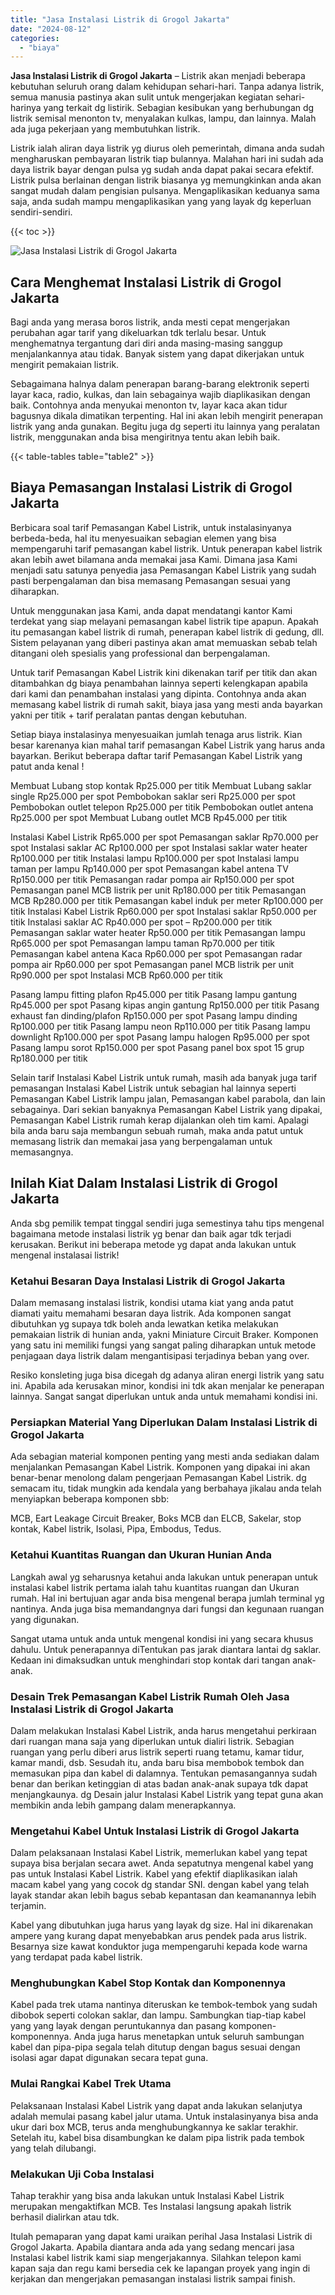 ```yaml
---
title: "Jasa Instalasi Listrik di Grogol Jakarta"
date: "2024-08-12"
categories: 
  - "biaya"
---
```


**Jasa Instalasi Listrik di Grogol Jakarta** – Listrik akan menjadi beberapa kebutuhan seluruh orang dalam kehidupan sehari-hari. Tanpa adanya listrik, semua manusia pastinya akan sulit untuk mengerjakan kegiatan sehari-harinya yang terkait dg listirik. Sebagian kesibukan yang berhubungan dg listrik semisal menonton tv, menyalakan kulkas, lampu, dan lainnya. Malah ada juga pekerjaan yang membutuhkan listrik.

Listrik ialah aliran daya listrik yg diurus oleh pemerintah, dimana anda sudah mengharuskan pembayaran listrik tiap bulannya. Malahan hari ini sudah ada daya listrik bayar dengan pulsa yg sudah anda dapat pakai secara efektif. Listrik pulsa berlainan dengan listrik biasanya yg memungkinkan anda akan sangat mudah dalam pengisian pulsanya. Mengaplikasikan keduanya sama saja, anda sudah mampu mengaplikasikan yang yang layak dg keperluan sendiri-sendiri.

{{< toc >}}

![Jasa Instalasi Listrik di Grogol Jakarta](/images/instalasi-listrik-murah24.png)

## Cara Menghemat Instalasi Listrik di Grogol Jakarta

Bagi anda yang merasa boros listrik, anda mesti cepat mengerjakan perubahan agar tarif yang dikeluarkan tdk terlalu besar. Untuk menghematnya tergantung dari diri anda masing-masing sanggup menjalankannya atau tidak. Banyak sistem yang dapat dikerjakan untuk mengirit pemakaian listrik.

Sebagaimana halnya dalam penerapan barang-barang elektronik seperti layar kaca, radio, kulkas, dan lain sebagainya wajib diaplikasikan dengan baik. Contohnya anda menyukai menonton tv, layar kaca akan tidur bagusnya dikala dimatikan terpenting. Hal ini akan lebih mengirit penerapan listrik yang anda gunakan. Begitu juga dg seperti itu lainnya yang peralatan listrik, menggunakan anda bisa mengiritnya tentu akan lebih baik.

{{< table-tables table="table2" >}}

## Biaya Pemasangan Instalasi Listrik di Grogol Jakarta

Berbicara soal tarif Pemasangan Kabel Listrik, untuk instalasinyanya berbeda-beda, hal itu menyesuaikan sebagian elemen yang bisa mempengaruhi tarif pemasangan kabel listrik. Untuk penerapan kabel listrik akan lebih awet bilamana anda memakai jasa Kami. Dimana jasa Kami menjadi satu satunya penyedia jasa Pemasangan Kabel Listrik yang sudah pasti berpengalaman dan bisa memasang Pemasangan sesuai yang diharapkan.

Untuk menggunakan jasa Kami, anda dapat mendatangi kantor Kami terdekat yang siap melayani pemasangan kabel listrik tipe apapun. Apakah itu pemasangan kabel listrik di rumah, penerapan kabel listrik di gedung, dll. Sistem pelayanan yang diberi pastinya akan amat memuaskan sebab telah ditangani oleh spesialis yang professional dan berpengalaman.

Untuk tarif Pemasangan Kabel Listrik kini dikenakan tarif per titik dan akan ditambahkan dg biaya penambahan lainnya seperti kelengkapan apabila dari kami dan penambahan instalasi yang dipinta. Contohnya anda akan memasang kabel listrik di rumah sakit, biaya jasa yang mesti anda bayarkan yakni per titik + tarif peralatan pantas dengan kebutuhan.

Setiap biaya instalasinya menyesuaikan jumlah tenaga arus listrik. Kian besar karenanya kian mahal tarif pemasangan Kabel Listrik yang harus anda bayarkan. Berikut beberapa daftar tarif Pemasangan Kabel Listrik yang patut anda kenal !

Membuat Lubang stop kontak Rp25.000 per titik Membuat Lubang saklar single Rp25.000 per spot Pembobokan saklar seri Rp25.000 per spot Pembobokan outlet telepon Rp25.000 per titik Pembobokan outlet antena Rp25.000 per spot Membuat Lubang outlet MCB Rp45.000 per titik

Instalasi Kabel Listrik Rp65.000 per spot Pemasangan saklar Rp70.000 per spot Instalasi saklar AC Rp100.000 per spot Instalasi saklar water heater Rp100.000 per titik Instalasi lampu Rp100.000 per spot Instalasi lampu taman per lampu Rp140.000 per spot Pemasangan kabel antena TV Rp150.000 per titik Pemasangan radar pompa air Rp150.000 per spot Pemasangan panel MCB listrik per unit Rp180.000 per titik Pemasangan MCB Rp280.000 per titik Pemasangan kabel induk per meter Rp100.000 per titik Instalasi Kabel Listrik Rp60.000 per spot Instalasi saklar Rp50.000 per titik Instalasi saklar AC Rp40.000 per spot – Rp200.000 per titik Pemasangan saklar water heater Rp50.000 per titik Pemasangan lampu Rp65.000 per spot Pemasangan lampu taman Rp70.000 per titik Pemasangan kabel antena Kaca Rp60.000 per spot Pemasangan radar pompa air Rp60.000 per spot Pemasangan panel MCB listrik per unit Rp90.000 per spot Instalasi MCB Rp60.000 per titik

Pasang lampu fitting plafon Rp45.000 per titik Pasang lampu gantung Rp45.000 per spot Pasang kipas angin gantung Rp150.000 per titik Pasang exhaust fan dinding/plafon Rp150.000 per spot Pasang lampu dinding Rp100.000 per titik Pasang lampu neon Rp110.000 per titik Pasang lampu downlight Rp100.000 per spot Pasang lampu halogen Rp95.000 per spot Pasang lampu sorot Rp150.000 per spot Pasang panel box spot 15 grup Rp180.000 per titik

Selain tarif Instalasi Kabel Listrik untuk rumah, masih ada banyak juga tarif pemasangan Instalasi Kabel Listrik untuk sebagian hal lainnya seperti Pemasangan Kabel Listrik lampu jalan, Pemasangan kabel parabola, dan lain sebagainya. Dari sekian banyaknya Pemasangan Kabel Listrik yang dipakai, Pemasangan Kabel Listrik rumah kerap dijalankan oleh tim kami. Apalagi bila anda baru saja membangun sebuah rumah, maka anda patut untuk memasang listrik dan memakai jasa yang berpengalaman untuk memasangnya.

## Inilah Kiat Dalam Instalasi Listrik di Grogol Jakarta


Anda sbg pemilik tempat tinggal sendiri juga semestinya tahu tips mengenal bagaimana metode instalasi listrik yg benar dan baik agar tdk terjadi kerusakan. Berikut ini beberapa metode yg dapat anda lakukan untuk mengenal instalasai listrik!

### Ketahui Besaran Daya Instalasi Listrik di Grogol Jakarta

Dalam memasang instalasi listrik, kondisi utama kiat yang anda patut diamati yaitu memahami besaran daya listrik. Ada komponen sangat dibutuhkan yg supaya tdk boleh anda lewatkan ketika melakukan pemakaian listrik di hunian anda, yakni Miniature Circuit Braker. Komponen yang satu ini memiliki fungsi yang sangat paling diharapkan untuk metode penjagaan daya listrik dalam mengantisipasi terjadinya beban yang over.

Resiko konsleting juga bisa dicegah dg adanya aliran energi listrik yang satu ini. Apabila ada kerusakan minor, kondisi ini tdk akan menjalar ke penerapan lainnya. Sangat sangat diperlukan untuk anda untuk memahami kondisi ini.

### Persiapkan Material Yang Diperlukan Dalam Instalasi Listrik di Grogol Jakarta

Ada sebagian material komponen penting yang mesti anda sediakan dalam menjalankan Pemasangan Kabel Listrik. Komponen yang dipakai ini akan benar-benar menolong dalam pengerjaan Pemasangan Kabel Listrik. dg semacam itu, tidak mungkin ada kendala yang berbahaya jikalau anda telah menyiapkan beberapa komponen sbb:

MCB, Eart Leakage Circuit Breaker, Boks MCB dan ELCB, Sakelar, stop kontak, Kabel listrik, Isolasi, Pipa, Embodus, Tedus.

### Ketahui Kuantitas Ruangan dan Ukuran Hunian Anda

Langkah awal yg seharusnya ketahui anda lakukan untuk penerapan untuk instalasi kabel listrik pertama ialah tahu kuantitas ruangan dan Ukuran rumah. Hal ini bertujuan agar anda bisa mengenal berapa jumlah terminal yg nantinya. Anda juga bisa memandangnya dari fungsi dan kegunaan ruangan yang digunakan.

Sangat utama untuk anda untuk mengenal kondisi ini yang secara khusus dahulu. Untuk penerapannya diTentukan pas jarak diantara lantai dg saklar. Kedaan ini dimaksudkan untuk menghindari stop kontak dari tangan anak-anak.

### Desain Trek Pemasangan Kabel Listrik Rumah Oleh Jasa Instalasi Listrik di Grogol Jakarta

Dalam melakukan Instalasi Kabel Listrik, anda harus mengetahui perkiraan dari ruangan mana saja yang diperlukan untuk dialiri listrik. Sebagian ruangan yang perlu diberi arus listrik seperti ruang tetamu, kamar tidur, kamar mandi, dsb. Sesudah itu, anda baru bisa membobok tembok dan memasukan pipa dan kabel di dalamnya. Tentukan pemasangannya sudah benar dan berikan ketinggian di atas badan anak-anak supaya tdk dapat menjangkaunya. dg Desain jalur Instalasi Kabel Listrik yang tepat guna akan membikin anda lebih gampang dalam menerapkannya.

### Mengetahui Kabel Untuk Instalasi Listrik di Grogol Jakarta

Dalam pelaksanaan Instalasi Kabel Listrik, memerlukan kabel yang tepat supaya bisa berjalan secara awet. Anda sepatutnya mengenal kabel yang pas untuk Instalasi Kabel Listrik. Kabel yang efektif diaplikasikan ialah macam kabel yang yang cocok dg standar SNI. dengan kabel yang telah layak standar akan lebih bagus sebab kepantasan dan keamanannya lebih terjamin.

Kabel yang dibutuhkan juga harus yang layak dg size. Hal ini dikarenakan ampere yang kurang dapat menyebabkan arus pendek pada arus listrik. Besarnya size kawat konduktor juga mempengaruhi kepada kode warna yang terdapat pada kabel listrik.

### Menghubungkan Kabel Stop Kontak dan Komponennya

Kabel pada trek utama nantinya diteruskan ke tembok-tembok yang sudah dibobok seperti colokan saklar, dan lampu. Sambungkan tiap-tiap kabel yang yang layak dengan peruntukannya dan pasang komponen-komponennya. Anda juga harus menetapkan untuk seluruh sambungan kabel dan pipa-pipa segala telah ditutup dengan bagus sesuai dengan isolasi agar dapat digunakan secara tepat guna.

### Mulai Rangkai Kabel Trek Utama

Pelaksanaan Instalasi Kabel Listrik yang dapat anda lakukan selanjutya adalah memulai pasang kabel jalur utama. Untuk instalasinyanya bisa anda ukur dari box MCB, terus anda menghubungkannya ke saklar terakhir. Setelah itu, kabel bisa disambungkan ke dalam pipa listrik pada tembok yang telah dilubangi.

### Melakukan Uji Coba Instalasi

Tahap terakhir yang bisa anda lakukan untuk Instalasi Kabel Listrik merupakan mengaktifkan MCB. Tes Instalasi langsung apakah listrik berhasil dialirkan atau tdk.

Itulah pemaparan yang dapat kami uraikan perihal Jasa Instalasi Listrik di Grogol Jakarta. Apabila diantara anda ada yang sedang mencari jasa Instalasi kabel listrik kami siap mengerjakannya. Silahkan telepon kami kapan saja dan regu kami bersedia cek ke lapangan proyek yang ingin di kerjakan dan mengerjakan pemasangan instalasi listrik sampai finish.

